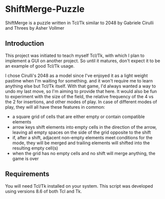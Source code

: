 # ShiftMerge-Puzzle
ShiftMerge is a puzzle written in Tcl/Tk similar to 2048 by Gabriele Cirulli
and Threes by Asher Vollmer

## Introduction

This project was initiated to teach myself Tcl/Tk, with which I plan to implement
a GUI on another project. So until it matures, don't expect it to be an
example of good Tcl/Tk usage.

I chose Cirulli's 2048 as a model since I've enjoyed it as a light weight
pastime when I'm waiting for something. and it won't require me to learn
anything else but Tcl/Tk itself. With that game, I'd always wanted a
way to undo my last move, so I'm aiming to provide that here. It would also be
fun to experiment with the size of the field, the relative frequency of the
4 vs the 2 for insertions, and other modes of play. In case of different modes
of play, they will all have these features in common:

- a square grid of cells that are either empty or contain compatible elements
- arrow keys shift elements into empty cells in the direction of the arrow,
leaving all empty spaces on the side of the grid opposite to the shift
- if, after a shift, adjacent non-empty elements meet conditions for the mode,
they will be merged and trailing elements will shifted into the resulting
empty cell(s)
- when the grid has no empty cells and no shift will merge anything, the
game is over

## Requirements
You will need Tcl/Tk installed on your system. This script was developed
using versions 8.6 of both Tcl and Tk.
